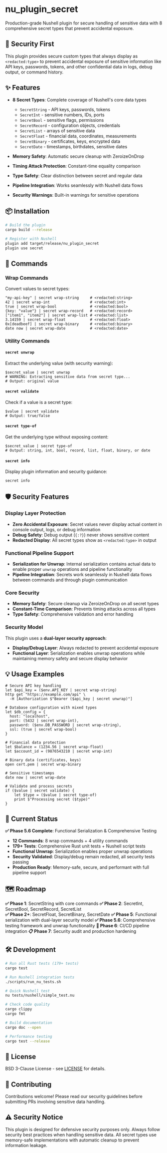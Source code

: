 # nu_plugin_secret

Production-grade Nushell plugin for secure handling of sensitive data with 8
comprehensive secret types that prevent accidental exposure.

## 🔐 Security First

This plugin provides secure custom types that always display as
`<redacted:type>` to prevent accidental exposure of sensitive information like
API keys, passwords, tokens, and other confidential data in logs, debug output,
or command history.

## ✨ Features

- **8 Secret Types**: Complete coverage of Nushell's core data types
  - `SecretString` - API keys, passwords, tokens
  - `SecretInt` - sensitive numbers, IDs, ports
  - `SecretBool` - sensitive flags, permissions
  - `SecretRecord` - configuration objects, credentials
  - `SecretList` - arrays of sensitive data
  - `SecretFloat` - financial data, coordinates, measurements
  - `SecretBinary` - certificates, keys, encrypted data
  - `SecretDate` - timestamps, birthdates, sensitive dates

- **Memory Safety**: Automatic secure cleanup with ZeroizeOnDrop
- **Timing Attack Protection**: Constant-time equality comparison
- **Type Safety**: Clear distinction between secret and regular data
- **Pipeline Integration**: Works seamlessly with Nushell data flows
- **Security Warnings**: Built-in warnings for sensitive operations

## 📦 Installation

```bash
# Build the plugin
cargo build --release

# Register with Nushell
plugin add target/release/nu_plugin_secret
plugin use secret
```

## 🚀 Commands

### Wrap Commands

Convert values to secret types:

```nushell
"my-api-key" | secret wrap-string     # <redacted:string>
42 | secret wrap-int                  # <redacted:int>
true | secret wrap-bool               # <redacted:bool>
{key: "value"} | secret wrap-record   # <redacted:record>
["item1", "item2"] | secret wrap-list # <redacted:list>
3.14159 | secret wrap-float           # <redacted:float>
0x[deadbeef] | secret wrap-binary     # <redacted:binary>
date now | secret wrap-date           # <redacted:date>
```

### Utility Commands

#### `secret unwrap`

Extract the underlying value (with security warning):

```nushell
$secret_value | secret unwrap
# WARNING: Extracting sensitive data from secret type...
# Output: original value
```

#### `secret validate`

Check if a value is a secret type:

```nushell
$value | secret validate
# Output: true/false
```

#### `secret type-of`

Get the underlying type without exposing content:

```nushell
$secret_value | secret type-of
# Output: string, int, bool, record, list, float, binary, or date
```

#### `secret info`

Display plugin information and security guidance:

```nushell
secret info
```

## 🛡️ Security Features

### Display Layer Protection
- **Zero Accidental Exposure**: Secret values never display actual content in
  console output, logs, or debug information
- **Debug Safety**: Debug output (`{:?}`) never shows sensitive content
- **Redacted Display**: All secret types show as `<redacted:type>` in output

### Functional Pipeline Support  
- **Serialization for Unwrap**: Internal serialization contains actual data to 
  enable proper `unwrap` operations and pipeline functionality
- **Pipeline Integration**: Secrets work seamlessly in Nushell data flows
  between commands and through plugin communication

### Core Security
- **Memory Safety**: Secure cleanup via ZeroizeOnDrop on all secret types
- **Constant-Time Comparison**: Prevents timing attacks across all types
- **Type Safety**: Comprehensive validation and error handling

### Security Model
This plugin uses a **dual-layer security approach**:
- **Display/Debug Layer**: Always redacted to prevent accidental exposure
- **Functional Layer**: Serialization enables unwrap operations while maintaining
  memory safety and secure display behavior

## 💡 Usage Examples

```nushell
# Secure API key handling
let $api_key = ($env.API_KEY | secret wrap-string)
http get "https://example.com/api" \
  -H [Authorization $"Bearer ($api_key | secret unwrap)"]

# Database configuration with mixed types
let $db_config = {
  host: "localhost",
  port: (5432 | secret wrap-int),
  password: ($env.DB_PASSWORD | secret wrap-string),
  ssl: (true | secret wrap-bool)
}

# Financial data protection
let $balance = (1234.56 | secret wrap-float)
let $account_id = (9876543210 | secret wrap-int)

# Binary data (certificates, keys)
open cert.pem | secret wrap-binary

# Sensitive timestamps
date now | secret wrap-date

# Validate and process secrets
if ($value | secret validate) {
    let $type = ($value | secret type-of)
    print $"Processing secret ($type)"
}
```

## 🎯 Current Status

**✅ Phase 5.6 Complete**: Functional Serialization & Comprehensive Testing

- **12 Commands**: 8 wrap commands + 4 utility commands  
- **179+ Tests**: Comprehensive Rust unit tests + Nushell script tests
- **Functional Unwrap**: Serialization enables proper unwrap operations
- **Security Validated**: Display/debug remain redacted, all security tests passing
- **Production Ready**: Memory-safe, secure, and performant with full pipeline support

## 🗺️ Roadmap

**✅ Phase 1**: SecretString with core commands
**✅ Phase 2**: SecretInt, SecretBool, SecretRecord, SecretList  
**✅ Phase 2+**: SecretFloat, SecretBinary, SecretDate
**✅ Phase 5**: Functional serialization with dual-layer security model
**✅ Phase 5.6**: Comprehensive testing framework and unwrap functionality
**🔄 Phase 6**: CI/CD pipeline integration
**📋 Phase 7**: Security audit and production hardening

## 🛠️ Development

```bash
# Run all Rust tests (179+ tests)
cargo test

# Run Nushell integration tests
./scripts/run_nu_tests.sh

# Quick Nushell test
nu tests/nushell/simple_test.nu

# Check code quality
cargo clippy
cargo fmt

# Build documentation
cargo doc --open

# Performance testing
cargo test --release
```

## 📄 License

BSD 3-Clause License - see [LICENSE](LICENSE) for details.

## 🤝 Contributing

Contributions welcome! Please read our security guidelines before submitting
PRs involving sensitive data handling.

## ⚠️ Security Notice

This plugin is designed for defensive security purposes only. Always follow
security best practices when handling sensitive data. All secret types use
memory-safe implementations with automatic cleanup to prevent information
leakage.
